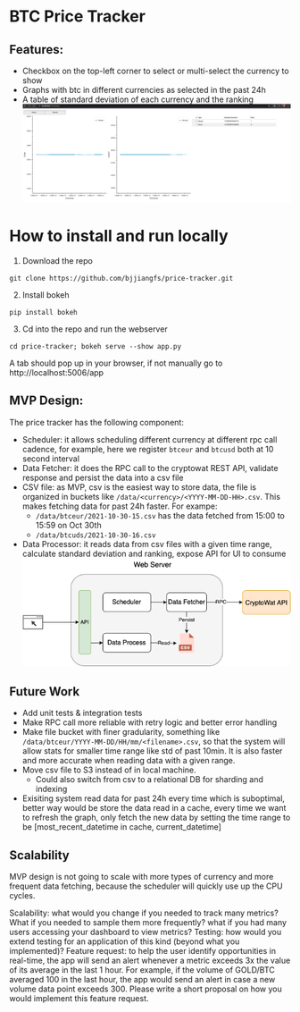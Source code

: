# BTC Price Tracker
## Features:
- Checkbox on the top-left corner to select or multi-select the currency to show
- Graphs with btc in different currencies as selected in the past 24h
- A table of standard deviation of each currency and the ranking
![Screenshot](demo.png)

# How to install and run locally

1. Download the repo
```
git clone https://github.com/bjjiangfs/price-tracker.git
```

2. Install bokeh
```
pip install bokeh
```

3. Cd into the repo and run the webserver
```
cd price-tracker; bokeh serve --show app.py
```

A tab should pop up in your browser, if not manually go to http://localhost:5006/app

## MVP Design:
The price tracker has the following component:
- Scheduler: it allows scheduling different currency at different rpc call cadence, for example, here we register `btceur` and `btcusd` both at 10 second interval
- Data Fetcher: it does the RPC call to the cryptowat REST API, validate response and persist the data into a csv file
- CSV file: as MVP, csv is the easiest way to store data, the file is organized in buckets like `/data/<currency>/<YYYY-MM-DD-HH>.csv`. This makes fetching data for past 24h faster. For exampe:
  - `/data/btceur/2021-10-30-15.csv` has the data fetched from 15:00 to 15:59 on Oct 30th
  - `/data/btcuds/2021-10-30-16.csv`
- Data Processor: it reads data from csv files with a given time range, calculate standard deviation and ranking, expose API for UI to consume
![Screenshot](mvp_design.png)

## Future Work
- Add unit tests & integration tests
- Make RPC call more reliable with retry logic and better error handling
- Make file bucket with finer gradularity, something like `/data/btceur/YYYY-MM-DD/HH/mm/<filename>.csv`, so that the system will allow stats for smaller time range like std of past 10min. It is also faster and more accurate when reading data with a given range.
- Move csv file to S3 instead of in local machine. 
  - Could also switch from csv to a relational DB for sharding and indexing
- Exisiting system read data for past 24h every time which is suboptimal, better way would be store the data read in a cache, every time we want to refresh the graph, only fetch the new data by setting the time range to be [most_recent_datetime in cache, current_datetime]

## Scalability
MVP design is not going to scale with more types of currency and more frequent data fetching, because the scheduler will quickly use up the CPU cycles.

Scalability: what would you change if you needed to track many metrics? What if you needed to sample them more frequently? what if you had many users accessing your dashboard to view metrics?
Testing: how would you extend testing for an application of this kind (beyond what you implemented)?
Feature request: to help the user identify opportunities in real-time, the app will send an alert whenever a metric exceeds 3x the value of its average in the last 1 hour. For example, if the volume of GOLD/BTC averaged 100 in the last hour, the app would send an alert in case a new volume data point exceeds 300. Please write a short proposal on how you would implement this feature request.
